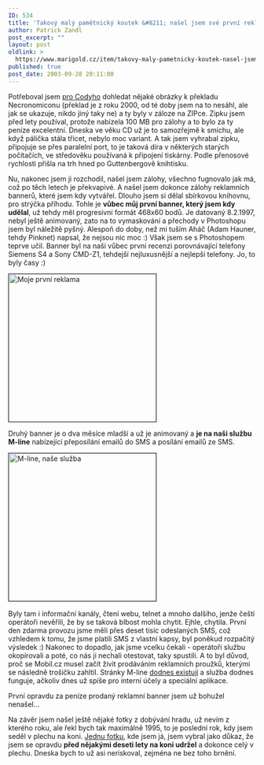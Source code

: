 ```yaml
---
ID: 534
title: 'Takový malý pamětnický koutek &#8211; našel jsem své první reklamní bannery'
author: Patrick Zandl
post_excerpt: ""
layout: post
oldlink: >
  https://www.marigold.cz/item/takovy-maly-pametnicky-koutek-nasel-jsem-sve-prvni-reklamni-bannery
published: true
post_date: 2003-09-28 20:11:00
---
```

<p>
Potřeboval jsem <A href="http://cody.mysteria.cz/" target=_blank>pro Codyho</A> dohledat nějaké obrázky k překladu Necronomiconu (překlad je z roku 2000, od té doby jsem na to nesáhl, ale jak se ukazuje, nikdo jiný taky ne) a ty byly v záloze na ZIPce. Zipku jsem před lety používal, protože nabízela 100 MB pro zálohy a to bylo za ty peníze excelentní. Dneska ve věku CD už je to samozřejmě k smíchu, ale když pálička stála třicet, nebylo moc variant. A tak jsem vyhrabal zipku, připojuje se přes paralelní port, to je taková díra v některých starých počítačích, ve středověku používaná k připojení tiskárny. Podle přenosové rychlosti přišla na trh hned po Guttenbergově knihtisku. </p>

<p>
Nu, nakonec jsem ji rozchodil, našel jsem zálohy, všechno fugnovalo jak má, což po těch letech je překvapivé. A našel jsem dokonce zálohy reklamních bannerů, které jsem kdy vytvářel. Dlouho jsem si dělal sbírkovou knihovnu, pro strýčka příhodu. Tohle je <STRONG>vůbec můj první banner, který jsem kdy udělal</STRONG>, už tehdy měl progresivní formát 468x60 bodů. Je datovaný 8.2.1997, nebyl ještě animovaný, zato na to vymaskování a přechody v Photoshopu jsem byl náležitě pyšný. Alespoň do doby, než mi tuším Aháč (Adam Hauner, tehdy Pinknet)&#160;napsal, že nejsou nic moc :) Však jsem se s Photoshopem teprve učil. Banner byl na naši vůbec první recenzi porovnávající telefony Siemens S4 a Sony CMD-Z1, tehdejší nejluxusnější a nejlepší telefony. Jo, to byly časy :)</p>

<p>
<IMG alt="Moje první reklama" src="/wp-content/uploads/souboj.jpg" width=300 border=1></p>

<p>
Druhý banner je o dva měsíce mladší a už je animovaný a <STRONG>je na naši službu M-line</STRONG> nabízející přeposílání emailů do SMS a posílání emailů ze SMS. </p>

<p>
<IMG alt="M-line, naše služba" src="http://beta.marigold.cz/obrazek/mline1.gif" width=300 border=1>&#160;</p>

<p>
Byly tam i informační kanály, čtení webu, telnet a mnoho dalšího, jenže čeští operátoři nevěřili, že by se taková blbost mohla chytit. Ejhle, chytila. První den zdarma provozu jsme měli přes deset tisíc odeslaných SMS, což vzhledem k tomu, že jsme platili SMS z vlastní kapsy, byl poněkud rozpačitý výsledek :) Nakonec to dopadlo, jak jsme vcelku čekali - operátoři službu okopírovali a poté, co nás ji nechali otestovat, taky spustili. A to byl důvod, proč se Mobil.cz musel začít živit prodáváním reklamních proužků, kterými se následně trošičku zahltil. Stránky M-line <A href="http://sarah.mobil.cz/m-line/" target=_blank>dodnes existují</A> a služba dodnes funguje, ačkoliv dnes už spíše pro interní účely a speciální aplikace. </p>

<p>
První opravdu za peníze prodaný reklamní banner jsem už bohužel nenašel...</p>

<p>
Na závěr jsem našel ještě nějaké fotky z dobývání hradu, už nevím z kterého roku, ale řekl bych tak maximálně 1995, to je poslední rok, kdy jsem seděl v plechu na koni. <A href="/wp-content/uploads/nakoni.jpg" target=_blank>Jednu fotku</A>, kde jsem já, jsem vybral jako důkaz, že jsem se opravdu <STRONG>před nějakými deseti lety na koni udržel</STRONG> a dokonce celý v plechu. Dneska bych to už asi neriskoval, zejména ne bez toho brnění. </p>
